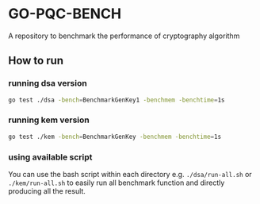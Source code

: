 # GO-PQC-BENCH

A repository to benchmark the performance of cryptography algorithm

## How to run

### running dsa version

```Bash
go test ./dsa -bench=BenchmarkGenKey1 -benchmem -benchtime=1s
```

### running kem version

```Bash
go test ./kem -bench=BenchmarkGenKey -benchmem -benchtime=1s
```

### using available script

You can use the bash script within each directory e.g. `./dsa/run-all.sh` or `./kem/run-all.sh` to easily run all benchmark function and directly producing all the result.

